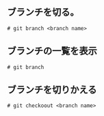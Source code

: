 ## ブランチを切る。
```shell
# git branch <branch name>
```

## ブランチの一覧を表示
```shell
# git branch
```

## ブランチを切りかえる
```shell
# git checkoout <branch name>
```

